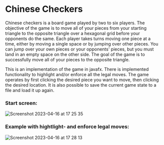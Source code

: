 # Chinese Checkers
Chinese checkers is a board game played by two to six players. The objective of the game is to move all of your pieces from your starting triangle to the opposite triangle over a hexagonal grid before your opponents do the same. Each player takes turns moving one piece at a time, either by moving a single space or by jumping over other pieces. You can jump over your own pieces or your opponents' pieces, but you must land in an empty space on the other side. The goal of the game is to successfully move all of your pieces to the opposite triangle.

This is an implementation of the game in javafx. There is implemented functionality to highlight and/or enforce all the legal moves. The game operates by first clicking the desired piece you want to move, then clicking the desired location. It is also possible to save the current game state to a file and load it up again.

### Start screen:
![Screenshot 2023-04-16 at 17 25 35](https://user-images.githubusercontent.com/56915010/232323645-8b9bbda5-bdf7-4414-a12a-7de107bf7036.png)

### Example with hightlight- and enforce legal moves:
![Screenshot 2023-04-16 at 17 28 13](https://user-images.githubusercontent.com/56915010/232323658-30482d8b-3ff1-4dec-960a-44206a834004.png)
